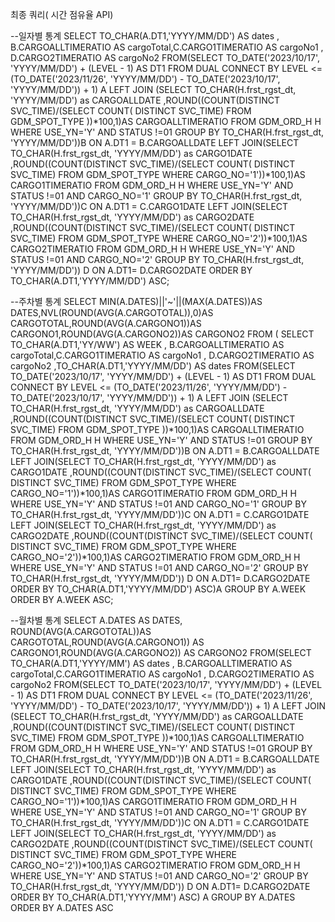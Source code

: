 최종 쿼리( 시간 점유율 API) 

 --일자별 통계 
 SELECT TO_CHAR(A.DT1,'YYYY/MM/DD') AS dates , B.CARGOALLTIMERATIO AS cargoTotal,C.CARGO1TIMERATIO AS cargoNo1 , D.CARGO2TIMERATIO AS cargoNo2
 FROM(SELECT TO_DATE('2023/10/17', 'YYYY/MM/DD') + (LEVEL - 1) AS DT1
 FROM DUAL 
 CONNECT BY LEVEL <= (TO_DATE('2023/11/26', 'YYYY/MM/DD') - TO_DATE('2023/10/17', 'YYYY/MM/DD')) + 1) A
 LEFT JOIN (SELECT TO_CHAR(H.frst_rgst_dt, 'YYYY/MM/DD') as CARGOALLDATE ,ROUND((COUNT(DISTINCT SVC_TIME)/(SELECT COUNT( DISTINCT SVC_TIME) FROM GDM_SPOT_TYPE ))*100,1)AS CARGOALLTIMERATIO
FROM GDM_ORD_H H 
WHERE USE_YN='Y' AND STATUS !=01
GROUP BY  TO_CHAR(H.frst_rgst_dt, 'YYYY/MM/DD'))B
ON A.DT1 = B.CARGOALLDATE
LEFT JOIN(SELECT TO_CHAR(H.frst_rgst_dt, 'YYYY/MM/DD') as CARGO1DATE ,ROUND((COUNT(DISTINCT SVC_TIME)/(SELECT COUNT( DISTINCT SVC_TIME) FROM GDM_SPOT_TYPE WHERE CARGO_NO='1'))*100,1)AS CARGO1TIMERATIO
FROM GDM_ORD_H H 
WHERE USE_YN='Y' AND STATUS !=01 AND CARGO_NO='1'
GROUP BY  TO_CHAR(H.frst_rgst_dt, 'YYYY/MM/DD'))C
ON A.DT1 = C.CARGO1DATE
LEFT JOIN(SELECT TO_CHAR(H.frst_rgst_dt, 'YYYY/MM/DD') as CARGO2DATE ,ROUND((COUNT(DISTINCT SVC_TIME)/(SELECT COUNT( DISTINCT SVC_TIME) FROM GDM_SPOT_TYPE WHERE CARGO_NO='2'))*100,1)AS CARGO2TIMERATIO
FROM GDM_ORD_H H 
WHERE USE_YN='Y' AND STATUS !=01 AND CARGO_NO='2'
GROUP BY  TO_CHAR(H.frst_rgst_dt, 'YYYY/MM/DD')) D
ON A.DT1= D.CARGO2DATE
ORDER BY TO_CHAR(A.DT1,'YYYY/MM/DD') ASC;



--주차별 통계
SELECT MIN(A.DATES)||'~'||(MAX(A.DATES))AS DATES,NVL(ROUND(AVG(A.CARGOTOTAL)),0)AS CARGOTOTAL,ROUND(AVG(A.CARGONO1))AS CARGONO1,ROUND(AVG(A.CARGONO2))AS CARGONO2
FROM ( SELECT TO_CHAR(A.DT1,'YY/WW') AS WEEK , B.CARGOALLTIMERATIO AS cargoTotal,C.CARGO1TIMERATIO AS cargoNo1 , D.CARGO2TIMERATIO AS cargoNo2 ,TO_CHAR(A.DT1,'YYYY/MM/DD') AS dates
 FROM(SELECT TO_DATE('2023/10/17', 'YYYY/MM/DD') + (LEVEL - 1) AS DT1
 FROM DUAL 
 CONNECT BY LEVEL <= (TO_DATE('2023/11/26', 'YYYY/MM/DD') - TO_DATE('2023/10/17', 'YYYY/MM/DD')) + 1) A
 LEFT JOIN (SELECT TO_CHAR(H.frst_rgst_dt, 'YYYY/MM/DD') as CARGOALLDATE ,ROUND((COUNT(DISTINCT SVC_TIME)/(SELECT COUNT( DISTINCT SVC_TIME) FROM GDM_SPOT_TYPE ))*100,1)AS CARGOALLTIMERATIO
FROM GDM_ORD_H H 
WHERE USE_YN='Y' AND STATUS !=01
GROUP BY  TO_CHAR(H.frst_rgst_dt, 'YYYY/MM/DD'))B
ON A.DT1 = B.CARGOALLDATE
LEFT JOIN(SELECT TO_CHAR(H.frst_rgst_dt, 'YYYY/MM/DD') as CARGO1DATE ,ROUND((COUNT(DISTINCT SVC_TIME)/(SELECT COUNT( DISTINCT SVC_TIME) FROM GDM_SPOT_TYPE WHERE CARGO_NO='1'))*100,1)AS CARGO1TIMERATIO
FROM GDM_ORD_H H 
WHERE USE_YN='Y' AND STATUS !=01 AND CARGO_NO='1'
GROUP BY  TO_CHAR(H.frst_rgst_dt, 'YYYY/MM/DD'))C
ON A.DT1 = C.CARGO1DATE
LEFT JOIN(SELECT TO_CHAR(H.frst_rgst_dt, 'YYYY/MM/DD') as CARGO2DATE ,ROUND((COUNT(DISTINCT SVC_TIME)/(SELECT COUNT( DISTINCT SVC_TIME) FROM GDM_SPOT_TYPE WHERE CARGO_NO='2'))*100,1)AS CARGO2TIMERATIO
FROM GDM_ORD_H H 
WHERE USE_YN='Y' AND STATUS !=01 AND CARGO_NO='2'
GROUP BY  TO_CHAR(H.frst_rgst_dt, 'YYYY/MM/DD')) D
ON A.DT1= D.CARGO2DATE
ORDER BY TO_CHAR(A.DT1,'YYYY/MM/DD') ASC)A
GROUP BY A.WEEK
ORDER BY A.WEEK ASC;


--월차별 통계
SELECT A.DATES AS DATES, ROUND(AVG(A.CARGOTOTAL))AS CARGOTOTAL,ROUND(AVG(A.CARGONO1)) AS CARGONO1,ROUND(AVG(A.CARGONO2)) AS CARGONO2
FROM(SELECT TO_CHAR(A.DT1,'YYYY/MM') AS dates , B.CARGOALLTIMERATIO AS cargoTotal,C.CARGO1TIMERATIO AS cargoNo1 , D.CARGO2TIMERATIO AS cargoNo2
 FROM(SELECT TO_DATE('2023/10/17', 'YYYY/MM/DD') + (LEVEL - 1) AS DT1
 FROM DUAL 
 CONNECT BY LEVEL <= (TO_DATE('2023/11/26', 'YYYY/MM/DD') - TO_DATE('2023/10/17', 'YYYY/MM/DD')) + 1) A
 LEFT JOIN (SELECT TO_CHAR(H.frst_rgst_dt, 'YYYY/MM/DD') as CARGOALLDATE ,ROUND((COUNT(DISTINCT SVC_TIME)/(SELECT COUNT( DISTINCT SVC_TIME) FROM GDM_SPOT_TYPE ))*100,1)AS CARGOALLTIMERATIO
FROM GDM_ORD_H H 
WHERE USE_YN='Y' AND STATUS !=01
GROUP BY  TO_CHAR(H.frst_rgst_dt, 'YYYY/MM/DD'))B
ON A.DT1 = B.CARGOALLDATE
LEFT JOIN(SELECT TO_CHAR(H.frst_rgst_dt, 'YYYY/MM/DD') as CARGO1DATE ,ROUND((COUNT(DISTINCT SVC_TIME)/(SELECT COUNT( DISTINCT SVC_TIME) FROM GDM_SPOT_TYPE WHERE CARGO_NO='1'))*100,1)AS CARGO1TIMERATIO
FROM GDM_ORD_H H 
WHERE USE_YN='Y' AND STATUS !=01 AND CARGO_NO='1'
GROUP BY  TO_CHAR(H.frst_rgst_dt, 'YYYY/MM/DD'))C
ON A.DT1 = C.CARGO1DATE
LEFT JOIN(SELECT TO_CHAR(H.frst_rgst_dt, 'YYYY/MM/DD') as CARGO2DATE ,ROUND((COUNT(DISTINCT SVC_TIME)/(SELECT COUNT( DISTINCT SVC_TIME) FROM GDM_SPOT_TYPE WHERE CARGO_NO='2'))*100,1)AS CARGO2TIMERATIO
FROM GDM_ORD_H H 
WHERE USE_YN='Y' AND STATUS !=01 AND CARGO_NO='2'
GROUP BY  TO_CHAR(H.frst_rgst_dt, 'YYYY/MM/DD')) D
ON A.DT1= D.CARGO2DATE
ORDER BY TO_CHAR(A.DT1,'YYYY/MM') ASC) A
GROUP BY A.DATES
ORDER BY A.DATES ASC




